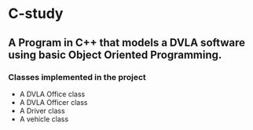 # C-study

## A Program in C++ that models a DVLA software using basic Object Oriented Programming.

### Classes implemented in the project
  * A DVLA Office class
  * A DVLA Officer class
  * A Driver class
  * A vehicle class
